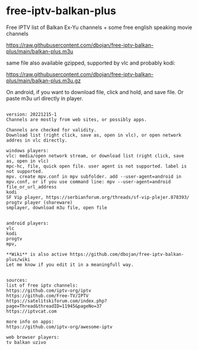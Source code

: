 
# free-iptv-balkan-plus
Free IPTV list of Balkan Ex-Yu channels + some free english speaking movie channels

https://raw.githubusercontent.com/dbojan/free-iptv-balkan-plus/main/balkan-plus.m3u

same file also available gzipped, supported by vlc and probably kodi:

https://raw.githubusercontent.com/dbojan/free-iptv-balkan-plus/main/balkan-plus.m3u.gz

On android, if you want to download file, click and hold, and save file. Or paste m3u url directly in player.


```

version: 20221215-1
Channels are mostly from web sites, or possibly apps.

Channels are checked for validity.
Download list (right click, save as, open in vlc), or open network addres in vlc directly.

windows players:
vlc: media/open network stream, or download list (right click, save as, open in vlc)
mpc-hc, file, quick open file. user agent is not supported. label is not supported.
mpv. create mpv.conf in mpv subfolder. add --user-agent=android in mpv.conf, or if you use command line: mpv --user-agent=android file_or_url_address
kodi
SF Vip player, https://serbianforum.org/threads/sf-vip-plejer.878393/
progtv player (shareware)
smplayer, download m3u file, open file


android players:
vlc
kodi
progtv
mpv, 

**Wiki** is also active https://github.com/dbojan/free-iptv-balkan-plus/wiki
Let me know if you edit it in a meaningfull way.


sources:
list of free iptv channels: 
https://github.com/iptv-org/iptv
https://github.com/Free-TV/IPTV
https://satelitskiforum.com/index.php?page=Thread&threadID=11945&pageNo=37
https://iptvcat.com

more info on apps: 
https://github.com/iptv-org/awesome-iptv

web browser players: 
tv balkan uzivo









